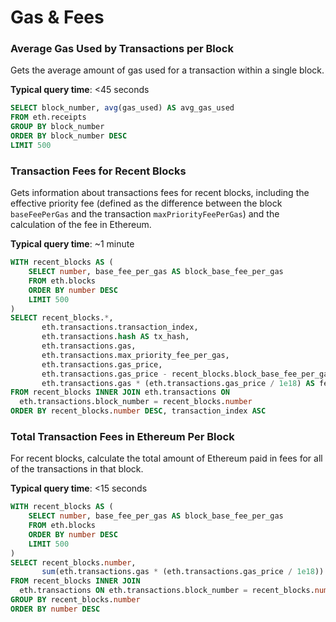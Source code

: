 # Gas & Fees

### Average Gas Used by Transactions per Block

Gets the average amount of gas used for a transaction within a single block.

**Typical query time**: <45 seconds

```sql
SELECT block_number, avg(gas_used) AS avg_gas_used
FROM eth.receipts 
GROUP BY block_number 
ORDER BY block_number DESC 
LIMIT 500
```

### Transaction Fees for Recent Blocks

Gets information about transactions fees for recent blocks, including the effective priority fee (defined as the difference between the block `baseFeePerGas` and the transaction `maxPriorityFeePerGas`) and the calculation of the fee in Ethereum.

**Typical query time**: \~1 minute

```sql
WITH recent_blocks AS (
    SELECT number, base_fee_per_gas AS block_base_fee_per_gas
    FROM eth.blocks
    ORDER BY number DESC
    LIMIT 500
)
SELECT recent_blocks.*,
       eth.transactions.transaction_index,
       eth.transactions.hash AS tx_hash,
       eth.transactions.gas,
       eth.transactions.max_priority_fee_per_gas,
       eth.transactions.gas_price,
       eth.transactions.gas_price - recent_blocks.block_base_fee_per_gas AS effective_priority_fee,
       eth.transactions.gas * (eth.transactions.gas_price / 1e18) AS fee_in_eth
FROM recent_blocks INNER JOIN eth.transactions ON 
  eth.transactions.block_number = recent_blocks.number
ORDER BY recent_blocks.number DESC, transaction_index ASC
```

### Total Transaction Fees in Ethereum Per Block

For recent blocks, calculate the total amount of Ethereum paid in fees for all of the transactions in that block.

**Typical query time**: <15 seconds

```sql
WITH recent_blocks AS (
    SELECT number, base_fee_per_gas AS block_base_fee_per_gas
    FROM eth.blocks
    ORDER BY number DESC
    LIMIT 500
)
SELECT recent_blocks.number,
       sum(eth.transactions.gas * (eth.transactions.gas_price / 1e18)) AS fee_in_eth
FROM recent_blocks INNER JOIN 
  eth.transactions ON eth.transactions.block_number = recent_blocks.number
GROUP BY recent_blocks.number
ORDER BY number DESC
```
